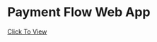 <html>
<body>
<h1>Payment Flow Web App</h1>
<a href="https://johnidokotest.netlify.app/">Click To View </a>
</body>
</html>
